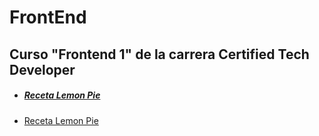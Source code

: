 # FrontEnd

## Curso "Frontend 1" de la carrera Certified Tech Developer

* #####  [Receta Lemon Pie](https://barbimt.github.io/FrontEnd/LemonPie)


<ul>
<li><a href="https://barbimt.github.io/FrontEnd/LemonPie/" target="_blanck"> Receta Lemon Pie</a></li></ul>
